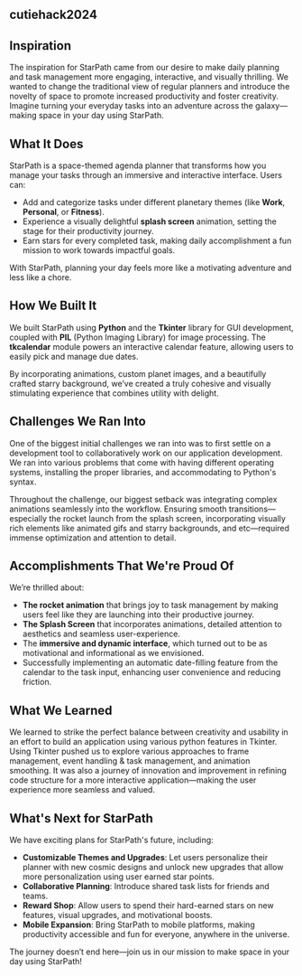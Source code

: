 ## cutiehack2024

## Inspiration

The inspiration for StarPath came from our desire to make daily planning and task management more engaging, interactive, and visually thrilling. We wanted to change the traditional view of regular planners and introduce the novelty of space to promote increased productivity and foster creativity. Imagine turning your everyday tasks into an adventure across the galaxy—making space in your day using StarPath.

## What It Does

StarPath is a space-themed agenda planner that transforms how you manage your tasks through an immersive and interactive interface. Users can:
- Add and categorize tasks under different planetary themes (like **Work**, **Personal**, or **Fitness**).
- Experience a visually delightful **splash screen** animation, setting the stage for their productivity journey.
- Earn stars for every completed task, making daily accomplishment a fun mission to work towards impactful goals.

With StarPath, planning your day feels more like a motivating adventure and less like a chore.

## How We Built It

We built StarPath using **Python** and the **Tkinter** library for GUI development, coupled with **PIL** (Python Imaging Library) for image processing. The **tkcalendar** module powers an interactive calendar feature, allowing users to easily pick and manage due dates. 

By incorporating animations, custom planet images, and a beautifully crafted starry background, we’ve created a truly cohesive and visually stimulating experience that combines utility with delight.

## Challenges We Ran Into

One of the biggest initial challenges we ran into was to first settle on a development tool to collaboratively work on our application development. We ran into various problems that come with having different operating systems, installing the proper libraries, and accommodating to Python's syntax. 

Throughout the challenge, our biggest setback was integrating complex animations seamlessly into the workflow. Ensuring smooth transitions—especially the rocket launch from the splash screen, incorporating visually rich elements like animated gifs and starry backgrounds, and etc—required immense optimization and attention to detail. 

## Accomplishments That We're Proud Of

We’re thrilled about:
- **The rocket animation** that brings joy to task management by making users feel like they are launching into their productive journey.
- **The Splash Screen** that incorporates animations, detailed attention to aesthetics and seamless user-experience. 
- The **immersive and dynamic interface**, which turned out to be as motivational and informational as we envisioned.
- Successfully implementing an automatic date-filling feature from the calendar to the task input, enhancing user convenience and reducing friction.

## What We Learned

We learned to strike the perfect balance between creativity and usability in an effort to build an application using various python features in Tkinter. Using Tkinter pushed us to explore various approaches to frame management, event handling & task management, and animation smoothing. It was also a journey of innovation and improvement in refining code structure for a more interactive application—making the user experience more seamless and valued.  

## What's Next for StarPath

We have exciting plans for StarPath's future, including:
- **Customizable Themes and Upgrades**: Let users personalize their planner with new cosmic designs and unlock new upgrades that allow more personalization using user earned star points. 
- **Collaborative Planning**: Introduce shared task lists for friends and teams.
- **Reward Shop**: Allow users to spend their hard-earned stars on new features, visual upgrades, and motivational boosts.
- **Mobile Expansion**: Bring StarPath to mobile platforms, making productivity accessible and fun for everyone, anywhere in the universe.

The journey doesn’t end here—join us in our mission to make space in your day using StarPath! 